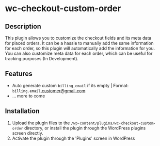 # wc-checkout-custom-order

## Description

This plugin allows you to customize the checkout fields and its meta data for placed orders. It can be a hassle to manually add the same information for each order, so this plugin will automatically add the information for you. You can also customize meta data for each order, which can be useful for tracking purposes (In Development).

## Features

* Auto generate custom `billing_email` if its empty | Format: `billing.email`.customer@gmail.com
* ... more to come

## Installation

1. Upload the plugin files to the `/wp-content/plugins/wc-checkout-custom-order` directory, or install the plugin through the WordPress plugins screen directly.
2. Activate the plugin through the 'Plugins' screen in WordPress